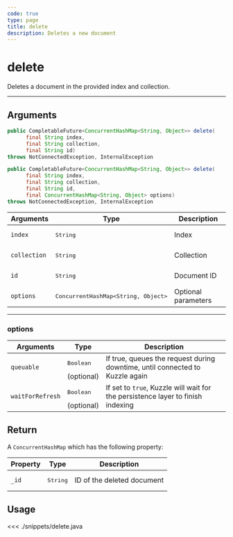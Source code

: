 ```yaml
---
code: true
type: page
title: delete
description: Deletes a new document
---
```


# delete

Deletes a document in the provided index and collection.

---

## Arguments

```java
public CompletableFuture<ConcurrentHashMap<String, Object>> delete(
      final String index,
      final String collection,
      final String id)
throws NotConnectedException, InternalException

public CompletableFuture<ConcurrentHashMap<String, Object>> delete(
      final String index,
      final String collection,
      final String id,
      final ConcurrentHashMap<String, Object> options)
throws NotConnectedException, InternalException
```

| Arguments          | Type                                         | Description                       |
| ------------------ | -------------------------------------------- | --------------------------------- |
| `index`            | <pre>String</pre>                            | Index                             |
| `collection`       | <pre>String</pre>                            | Collection                        |
| `id      `         | <pre>String</pre>                            | Document ID |
| `options`          | <pre>ConcurrentHashMap<String, Object></pre> | Optional parameters               |

---

### options

| Arguments          | Type                                         | Description                       |
| ------------------ | -------------------------------------------- | --------------------------------- |
| `queuable`         | <pre>Boolean</pre> (optional)                | If true, queues the request during downtime, until connected to Kuzzle again   |
| `waitForRefresh`   | <pre>Boolean</pre> (optional)                | If set to `true`, Kuzzle will wait for the persistence layer to finish indexing|

## Return

A `ConcurrentHashMap` which has the following property:

| Property     | Type                         | Description                      |
|------------- |----------------------------- |--------------------------------- |
| `_id`        | <pre>String</pre>            | ID of the deleted document                       |

## Usage

<<< ./snippets/delete.java
